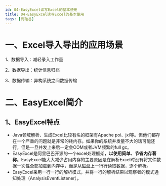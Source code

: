 ```yaml
---
id: 04-EasyExcel读写Excel的基本使用
title: 04-EasyExcel读写Excel的基本使用
tags: [尚硅谷]
---
```


# 一、Excel导入导出的应用场景

1、数据导入：减轻录入工作量

2、数据导出：统计信息归档

3、数据传输：异构系统之间数据传输

# 二、EasyExcel简介

## 1、EasyExcel特点

- Java领域解析、生成Excel比较有名的框架有Apache poi、jxl等。但他们都存在一个严重的问题就是非常的耗内存。如果你的系统并发量不大的话可能还行，但是一旦并发上来后一定会OOM或者JVM频繁的full gc。
- EasyExcel是阿里巴巴开源的一个excel处理框架，**以使用简单、节省内存著称**。EasyExcel能大大减少占用内存的主要原因是在解析Excel时没有将文件数据一次性全部加载到内存中，而是从磁盘上一行行读取数据，逐个解析。
- EasyExcel采用一行一行的解析模式，并将一行的解析结果以观察者的模式通知处理（AnalysisEventListener）。